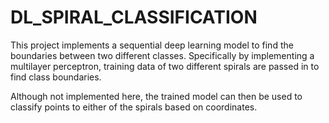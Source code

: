 # DL_SPIRAL_CLASSIFICATION

This project implements a sequential deep learning model to find the boundaries between two different classes. Specifically by implementing a multilayer perceptron, training data of two different spirals are passed in to find class boundaries.


Although not implemented here, the trained model can then be used to classify points to either of the spirals based on coordinates.
